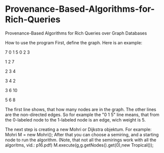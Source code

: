 # Provenance-Based-Algorithms-for-Rich-Queries
Provenance-Based Algorithms for Rich Queries over Graph Databases

How to use the program
First, define the graph. Here is an example:

7
0 1 5
0 2 3

1 2 7

2 3 4

3 4 2

3 6 10

5 6 8

The first line shows, that how many nodes are in the graph. The other lines are the non-directed edges.
So for example the "0 1 5" line means, that from the 0-labeled node to the 1-labeled node is an edge, wich weight is 5.

The next step is creating a new Mohri or Dijkstra objektum. For example:
Mohri M = new Mohri();
After that you can choose a semiring, and a starting node to run the algorithm. (Note, that not all the semirings work with all the algoritms, vid.: p16.pdf)
M.execute(g,g.getNodes().get(0),new Tropical());
